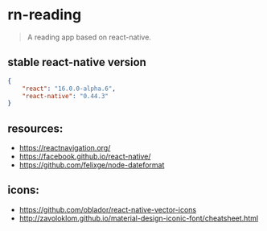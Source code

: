 # rn-reading
> A reading app based on react-native.

## stable react-native version
```json
{
    "react": "16.0.0-alpha.6",
    "react-native": "0.44.3"
}
```

## resources:
+ https://reactnavigation.org/
+ https://facebook.github.io/react-native/
+ https://github.com/felixge/node-dateformat

## icons:
+ https://github.com/oblador/react-native-vector-icons
+ http://zavoloklom.github.io/material-design-iconic-font/cheatsheet.html